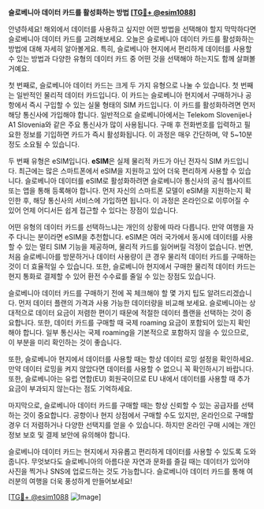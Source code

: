 **슬로베니아 데이터 카드를 활성화하는 방법 [[TG💪+ @esim1088](https://t.me/s/esim1088)]**

안녕하세요! 해외에서 데이터를 사용하고 싶지만 어떤 방법을 선택해야 할지 막막하다면 슬로베니아 데이터 카드를 고려해보세요. 오늘은 슬로베니아 데이터 카드를 활성화하는 방법에 대해 자세히 알아볼게요. 특히, 슬로베니아 현지에서 편리하게 데이터를 사용할 수 있는 방법과 다양한 유형의 데이터 카드 중 어떤 것을 선택해야 하는지도 함께 살펴볼 거예요.

첫 번째로, 슬로베니아 데이터 카드는 크게 두 가지 유형으로 나눌 수 있습니다. 첫 번째는 일반적인 물리적 데이터 카드입니다. 이 카드는 슬로베니아 현지에서 구매하거나 공항에서 즉시 구입할 수 있는 실물 형태의 SIM 카드입니다. 이 카드를 활성화하려면 먼저 해당 통신사에 가입해야 합니다. 일반적으로 슬로베니아에서는 Telekom Slovenije나 A1 Slovenia와 같은 주요 통신사가 많이 사용됩니다. 구매 후 전화번호를 입력하고 필요한 정보를 기입하면 카드가 즉시 활성화됩니다. 이 과정은 매우 간단하며, 약 5~10분 정도 소요될 수 있습니다.

두 번째 유형은 eSIM입니다. **eSIM**은 실제 물리적 카드가 아닌 전자식 SIM 카드입니다. 최근에는 많은 스마트폰에서 eSIM을 지원하고 있어 더욱 편리하게 사용할 수 있습니다. 슬로베니아 데이터를 eSIM로 활성화하려면 슬로베니아 통신사의 공식 웹사이트 또는 앱을 통해 등록해야 합니다. 먼저 자신의 스마트폰 모델이 eSIM을 지원하는지 확인한 후, 해당 통신사의 서비스에 가입하면 됩니다. 이 과정은 온라인으로 이루어질 수 있어 언제 어디서든 쉽게 접근할 수 있다는 장점이 있습니다.

어떤 유형의 데이터 카드를 선택하느냐는 개인의 상황에 따라 다릅니다. 만약 여행을 자주 다니는 분이라면 eSIM을 추천합니다. eSIM은 여러 국가에서 동시에 데이터를 사용할 수 있는 멀티 SIM 기능을 제공하며, 물리적 카드를 잃어버릴 걱정이 없습니다. 반면, 처음 슬로베니아를 방문하거나 데이터 사용량이 큰 경우 물리적 데이터 카드를 구매하는 것이 더 효율적일 수 있습니다. 또한, 슬로베니아 현지에서 구매한 물리적 데이터 카드는 현지 통화로 결제할 수 있어 환전 수수료를 줄일 수 있는 장점도 있습니다.

슬로베니아 데이터 카드를 구매하기 전에 꼭 체크해야 할 몇 가지 팁도 알려드리겠습니다. 먼저 데이터 플랜의 가격과 사용 가능한 데이터량을 비교해 보세요. 슬로베니아는 상대적으로 데이터 요금이 저렴한 편이기 때문에 적절한 데이터 플랜을 선택하는 것이 중요합니다. 또한, 데이터 카드를 구매할 때 국제 roaming 요금이 포함되어 있는지 확인해야 합니다. 일부 통신사는 국제 roaming을 기본적으로 포함하지 않을 수 있으므로, 이 부분을 미리 확인하는 것이 좋습니다.

또한, 슬로베니아 현지에서 데이터를 사용할 때는 항상 데이터 로밍 설정을 확인하세요. 만약 데이터 로밍을 켜지 않았다면 데이터를 사용할 수 없으니 꼭 확인하시기 바랍니다. 또한, 슬로베니아는 유럽 연합(EU) 회원국이므로 EU 내에서 데이터를 사용할 때 추가 요금이 부과되지 않는다는 점도 기억하세요.

마지막으로, 슬로베니아 데이터 카드를 구매할 때는 항상 신뢰할 수 있는 공급자를 선택하는 것이 중요합니다. 공항이나 현지 상점에서 구매할 수도 있지만, 온라인으로 구매할 경우 더 저렴하거나 다양한 선택지를 얻을 수 있습니다. 하지만 온라인 구매 시에는 개인정보 보호 및 결제 보안에 유의해야 합니다.

슬로베니아 데이터 카드는 현지에서 자유롭고 편리하게 데이터를 사용할 수 있도록 도와줍니다. 무엇보다도 슬로베니아의 아름다운 자연과 문화를 즐길 때는 데이터가 있어야 사진을 찍거나 SNS에 업로드하는 것도 가능합니다. 슬로베니아 데이터 카드를 통해 여러분의 여행을 더욱 풍성하게 만들어보세요!

[[TG💪+ @esim1088](https://t.me/s/esim1088) ![Image](https://i.postimg.cc/Y0z9fWf4/image.png)]